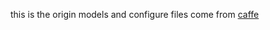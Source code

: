 this is the origin models and configure files come from [caffe](https://gist.github.com/ishay2b/58248e5f3c3bf575ac40?refer=bvlczoo)

